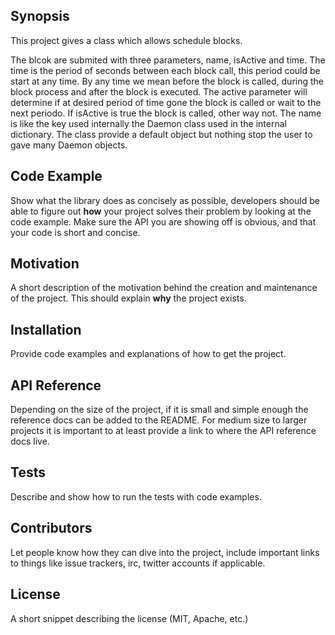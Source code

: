 ## Synopsis

This project gives a class which allows schedule blocks.

The blcok are submited with three parameters, name, isActive and time.
The time is the period of seconds between each block call, this period could be start at any time.
By any time we mean before the block is called, during the block process and after the block is executed.
The active parameter will determine if at desired period of time gone the block is called or wait to the next periodo.
If isActive is true the block is called, other way not.
The name is like the key used internally the Daemon class used in the internal dictionary.
The class provide a default object but nothing stop the user to gave many Daemon objects.

## Code Example

Show what the library does as concisely as possible, developers should be able to figure out **how** your project solves their problem by looking at the code example. Make sure the API you are showing off is obvious, and that your code is short and concise.

## Motivation

A short description of the motivation behind the creation and maintenance of the project. This should explain **why** the project exists.

## Installation

Provide code examples and explanations of how to get the project.

## API Reference

Depending on the size of the project, if it is small and simple enough the reference docs can be added to the README. For medium size to larger projects it is important to at least provide a link to where the API reference docs live.

## Tests

Describe and show how to run the tests with code examples.

## Contributors

Let people know how they can dive into the project, include important links to things like issue trackers, irc, twitter accounts if applicable.

## License

A short snippet describing the license (MIT, Apache, etc.)
